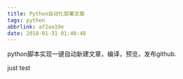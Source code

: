 ```yaml
---
title: Python自动化部署文章
tags: python
abbrlink: af2aa19e
date: 2018-01-31 01:40:48
---
```


python脚本实现一键自动新建文章，编译，预览，发布github.

just test
